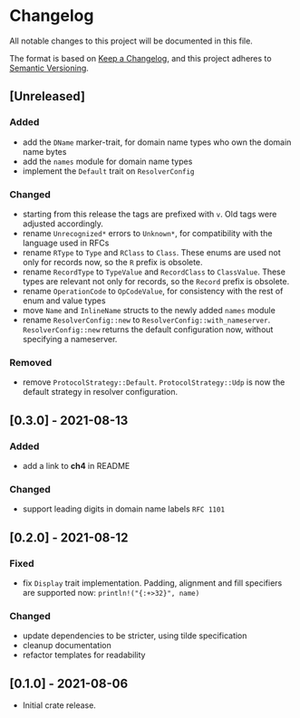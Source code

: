 # Changelog
All notable changes to this project will be documented in this file.

The format is based on [Keep a Changelog](https://keepachangelog.com/en/1.0.0/),
and this project adheres to [Semantic Versioning](https://semver.org/spec/v2.0.0.html).


## [Unreleased]
### Added
- add the `DName` marker-trait, for domain name types who own the domain name bytes
- add the `names` module for domain name types
- implement the `Default` trait on `ResolverConfig`

### Changed
- starting from this release the tags are prefixed with `v`.
  Old tags were adjusted accordingly.
- rename `Unrecognized*` errors to `Unknown*`, for compatibility with the language used
  in RFCs
- rename `RType` to `Type` and `RClass` to `Class`. These enums are used not only for
  records now, so the `R` prefix is obsolete.
- rename `RecordType` to `TypeValue` and `RecordClass` to `ClassValue`. These types are
  relevant not only for records, so the `Record` prefix is obsolete.
- rename `OperationCode` to `OpCodeValue`, for consistency with the rest of enum
  and value types
- move `Name` and `InlineName` structs to the newly added `names` module
- rename `ResolverConfig::new` to `ResolverConfig::with_nameserver`.
  `ResolverConfig::new` returns the default configuration now, without specifying a nameserver.

### Removed
- remove `ProtocolStrategy::Default`. `ProtocolStrategy::Udp` is now the default strategy
  in resolver configuration.


## [0.3.0] - 2021-08-13
### Added
- add a link to **ch4** in README

### Changed
- support leading digits in domain name labels `RFC 1101`


## [0.2.0] - 2021-08-12
### Fixed
- fix `Display` trait implementation. Padding, alignment and fill specifiers are
  supported now: `println!("{:+>32}", name)`

### Changed
- update dependencies to be stricter, using tilde specification
- cleanup documentation
- refactor templates for readability


## [0.1.0] - 2021-08-06

- Initial crate release.
